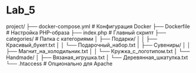 # Lab_5

project/
├── docker-compose.yml      # Конфигурация Docker
├── Dockerfile             # Настройка PHP-образа
├── index.php              # Главный скрипт
├── categories/            # Папка с категориями
│   ├── Подарки/
│   │   ├── Красивый_букет.txt
│   │   └── Подарочный_набор.txt
│   ├── Сувениры/
│   │   ├── Магнит_на_холодильник.txt
│   │   └── Кружка_с_логотипом.txt
│   └── Handmade/
│       ├── Вязаная_игрушка.txt
│       └── Деревянная_шкатулка.txt
└── .htaccess              # Опционально для Apache
